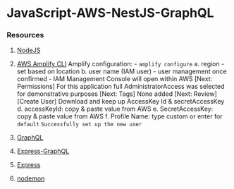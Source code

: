 # JavaScript-AWS-NestJS-GraphQL

### Resources

1. [NodeJS](https://nodejs.org/en/)

2. [AWS Amplify CLI](https://docs.amplify.aws/)
   Amplify configuration: - `amplify configure`
   a. region - set based on location
   b. user name (IAM user) - user management
   once confirmed - IAM Management Console will open within AWS
   [Next: Permissions]
   For this application full AdministratorAccess was selected for demonstrative purposes
   [Next: Tags]
   None added
   [Next: Review]
   [Create User]
   Download and keep up AccessKey Id & secretAccessKey
   d. accessKeyId: copy & paste value from AWS
   e. SecretAccessKey: copy & paste value from AWS
   f. Profile Name: type custom or enter for `default`
   `Successfully set up the new user`

3. [GraphQL](https://www.npmjs.com/package/graphql)
4. [Express-GraphQL](https://github.com/graphql/express-graphql)
5. [Express](https://expressjs.com/)
6. [nodemon](https://www.npmjs.com/package/nodemon)

